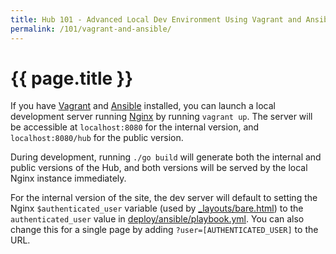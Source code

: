 ```yaml
---
title: Hub 101 - Advanced Local Dev Environment Using Vagrant and Ansible
permalink: /101/vagrant-and-ansible/
---
```

# {{ page.title }}

If you have [Vagrant](https://www.vagrantup.com/) and
[Ansible](http://www.ansible.com/home) installed, you can launch a local
development server running [Nginx](http://nginx.org/) by running `vagrant up`.
The server will be accessible at `localhost:8080` for the internal version,
and `localhost:8080/hub` for the public version.

During development, running `./go build` will generate both the internal and
public versions of the Hub, and both versions will be served by the local
Nginx instance immediately.

For the internal version of the site, the dev server will default to setting
the Nginx `$authenticated_user` variable (used by
[_layouts/bare.html](_layouts/bare.html)) to the `authenticated_user` value in
[deploy/ansible/playbook.yml](deploy/ansible/playbook.yml). You can also
change this for a single page by adding `?user=[AUTHENTICATED_USER]` to the
URL.
